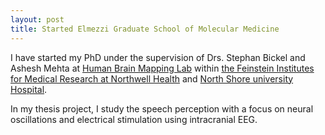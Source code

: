```yaml
---
layout: post
title: Started Elmezzi Graduate School of Molecular Medicine
---
```


I have started my PhD under the supervision of Drs. Stephan Bickel and Ashesh Mehta at [Human Brain Mapping Lab](https://amehtalab.wordpress.com/) within [the Feinstein Institutes for Medical Research at Northwell Health](https://feinstein.northwell.edu/) and [North Shore university Hospital](https://nsuh.northwell.edu/). 

In my thesis project, I study the speech perception with a focus on neural oscillations and electrical stimulation using intracranial EEG.
